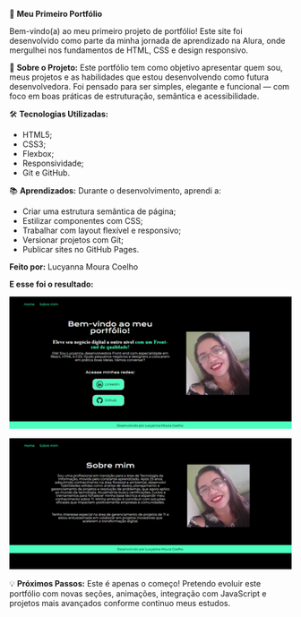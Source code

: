 🌟 **Meu Primeiro Portfólio**

Bem-vindo(a) ao meu primeiro projeto de portfólio!
Este site foi desenvolvido como parte da minha jornada de aprendizado na Alura, onde mergulhei nos fundamentos de HTML, CSS e design responsivo.

🚀 **Sobre o Projeto:**
Este portfólio tem como objetivo apresentar quem sou, meus projetos e as habilidades que estou desenvolvendo como futura desenvolvedora.
Foi pensado para ser simples, elegante e funcional — com foco em boas práticas de estruturação, semântica e acessibilidade.

🛠️ **Tecnologias Utilizadas:**
- HTML5;
- CSS3;
- Flexbox;
- Responsividade;
- Git e GitHub.
  
📚 **Aprendizados:**
Durante o desenvolvimento, aprendi a:
- Criar uma estrutura semântica de página;
- Estilizar componentes com CSS;
- Trabalhar com layout flexível e responsivo;
- Versionar projetos com Git;
- Publicar sites no GitHub Pages.

**Feito por:**
Lucyanna Moura Coelho

**E esse foi o resultado:**

![Visual da Página](https://github.com/lucyanna08/portfolio/blob/main/assets/pagina_Home.png?raw=true)

![Visual da Página](https://github.com/lucyanna08/portfolio/blob/main/assets/pagina_SobreMim.png?raw=true)

💡 **Próximos Passos:**
Este é apenas o começo!
Pretendo evoluir este portfólio com novas seções, animações, integração com JavaScript e projetos mais avançados conforme continuo meus estudos.

